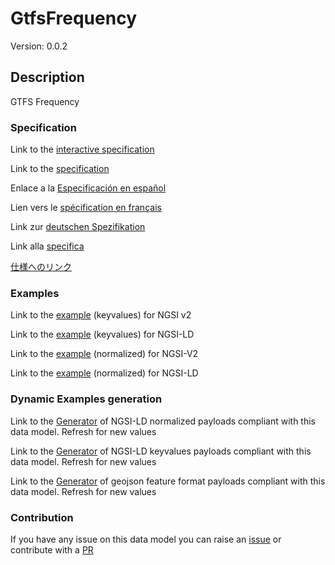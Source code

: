 # GtfsFrequency
Version: 0.0.2

## Description 

GTFS Frequency
### Specification

Link to the [interactive specification](https://swagger.lab.fiware.org/?url=https://smart-data-models.github.io/dataModel.UrbanMobility/GtfsFrequency/swagger.yaml)

Link to the [specification](https://github.com/smart-data-models/dataModel.UrbanMobility/blob/master/GtfsFrequency/doc/spec.md)

Enlace a la [Especificación en español](https://github.com/smart-data-models/dataModel.UrbanMobility/blob/master/GtfsFrequency/doc/spec_ES.md)

Lien vers le [spécification en français](https://github.com/smart-data-models/dataModel.UrbanMobility/blob/master/GtfsFrequency/doc/spec_FR.md)

Link zur [deutschen Spezifikation](https://github.com/smart-data-models/dataModel.UrbanMobility/blob/master/GtfsFrequency/doc/spec_DE.md)

Link alla [specifica](https://github.com/smart-data-models/dataModel.UrbanMobility/blob/master/GtfsFrequency/doc/spec_IT.md)

[仕様へのリンク](https://github.com/smart-data-models/dataModel.UrbanMobility/blob/master/GtfsFrequency/doc/spec_JA.md)
### Examples

Link to the [example](https://smart-data-models.github.io/dataModel.UrbanMobility/GtfsFrequency/examples/example.json) (keyvalues) for NGSI v2

Link to the [example](https://smart-data-models.github.io/dataModel.UrbanMobility/GtfsFrequency/examples/example.jsonld) (keyvalues) for NGSI-LD

Link to the [example](https://smart-data-models.github.io/dataModel.UrbanMobility/GtfsFrequency/examples/example-normalized.json) (normalized) for NGSI-V2

Link to the [example](https://smart-data-models.github.io/dataModel.UrbanMobility/GtfsFrequency/examples/example-normalized.jsonld) (normalized) for NGSI-LD
### Dynamic Examples generation

Link to the [Generator](https://smartdatamodels.org/extra/ngsi-ld_generator.php?schemaUrl=https://raw.githubusercontent.com/smart-data-models/dataModel.UrbanMobility/master/GtfsFrequency/schema.json&email=info@smartdatamodels.org) of NGSI-LD normalized payloads compliant with this data model. Refresh for new values

Link to the [Generator](https://smartdatamodels.org/extra/ngsi-ld_generator_keyvalues.php?schemaUrl=https://raw.githubusercontent.com/smart-data-models/dataModel.UrbanMobility/master/GtfsFrequency/schema.json&email=info@smartdatamodels.org) of NGSI-LD keyvalues payloads compliant with this data model. Refresh for new values

Link to the [Generator](https://smartdatamodels.org/extra/geojson_features_generator.php?schemaUrl=https://raw.githubusercontent.com/smart-data-models/dataModel.UrbanMobility/master/GtfsFrequency/schema.json&email=info@smartdatamodels.org) of geojson feature format payloads compliant with this data model. Refresh for new values
### Contribution

 If you have any issue on this data model you can raise an [issue](https://github.com/smart-data-models/dataModel.UrbanMobility/issues)  or contribute with a [PR](https://github.com/smart-data-models/dataModel.UrbanMobility/pulls)